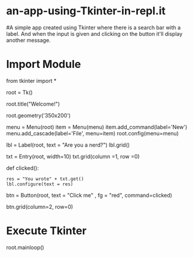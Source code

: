 # an-app-using-Tkinter-in-repl.it
#A simple app created using Tkinter where there is a search bar with a label. And when the input is given and clicking on the button it'll display another message.
# Import Module
from tkinter import *


root = Tk()


root.title("Welcome!")

root.geometry('350x200')


menu = Menu(root)
item = Menu(menu)
item.add_command(label='New')
menu.add_cascade(label='File', menu=item)
root.config(menu=menu)


lbl = Label(root, text = "Are you a nerd?")
lbl.grid()


txt = Entry(root, width=10)
txt.grid(column =1, row =0)



def clicked():

	res = "You wrote" + txt.get()
	lbl.configure(text = res)


btn = Button(root, text = "Click me" ,
			fg = "red", command=clicked)

btn.grid(column=2, row=0)

# Execute Tkinter
root.mainloop()
